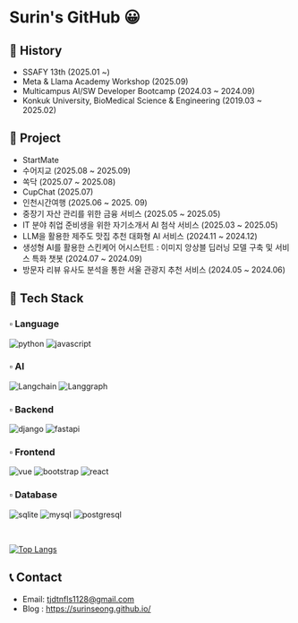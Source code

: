 # Surin's GitHub 😀

## 📍 History

- SSAFY 13th (2025.01 ~)
- Meta & Llama Academy Workshop (2025.09)
- Multicampus AI/SW Developer Bootcamp (2024.03 ~ 2024.09)
- Konkuk University, BioMedical Science & Engineering (2019.03 ~ 2025.02)

## 📍 Project

- StartMate
- 수어지교 (2025.08 ~ 2025.09)
- 쏙닥 (2025.07 ~ 2025.08)
- CupChat (2025.07)
- 인천시간여행 (2025.06 ~ 2025. 09)
- 중장기 자산 관리를 위한 금융 서비스 (2025.05 ~ 2025.05)
- IT 분야 취업 준비생을 위한 자기소개서 AI 첨삭 서비스 (2025.03 ~ 2025.05)
- LLM을 활용한 제주도 맛집 추천 대화형 AI 서비스 (2024.11 ~ 2024.12)
- 생성형 AI를 활용한 스킨케어 어시스턴트 : 이미지 앙상블 딥러닝 모델 구축 및 서비스 특화 챗봇 (2024.07 ~ 2024.09)
- 방문자 리뷰 유사도 분석을 통한 서울 관광지 추천 서비스 (2024.05 ~ 2024.06)

## 📍 Tech Stack

### ▫️ Language

![python](https://img.shields.io/badge/Python-3776AB?style=for-the-badge&logo=python&logoColor=white) ![javascript](https://img.shields.io/badge/JavaScript-F7DF1E?style=for-the-badge&logo=JavaScript&logoColor=white) 

### ▫️ AI

![Langchain](https://img.shields.io/badge/LangChain-1C3C3C?style=for-the-badge&logo=langchain&logoColor=white) ![Langgraph](https://img.shields.io/badge/LangGraph-1C3C3C?style=for-the-badge&logo=langgraph&logoColor=white)

### ▫️ Backend

![django](https://img.shields.io/badge/Django-092E20?style=for-the-badge&logo=django&logoColor=white) ![fastapi](https://img.shields.io/badge/FastAPI-009688?style=for-the-badge&logo=fastapi&logoColor=white)

### ▫️ Frontend

![vue](https://img.shields.io/badge/Vue.js-35495E?style=for-the-badge&logo=vue.js&logoColor=4FC08D) ![bootstrap](https://img.shields.io/badge/Bootstrap-563D7C?style=for-the-badge&logo=bootstrap&logoColor=white) ![react](https://img.shields.io/badge/React-61DAFB?style=for-the-badge&logo=react&logoColor=white)

### ▫️ Database

![sqlite](https://img.shields.io/badge/SQLite-003B57?style=for-the-badge&logo=sqlite&logoColor=white) ![mysql](https://img.shields.io/badge/MySQL-00000F?style=for-the-badge&logo=mysql&logoColor=white) ![postgresql](https://img.shields.io/badge/PostgreSQL-316192?style=for-the-badge&logo=postgresql&logoColor=white)

<br>

[![Top Langs](https://github-readme-stats.vercel.app/api/top-langs/?username=SurinSeong&hide=jupyter%20notebook)](https://github.com/깃허브아이디/github-readme-stats)

## 📞 Contact

- Email: tjdtnfls1128@gmail.com
- Blog : https://surinseong.github.io/
